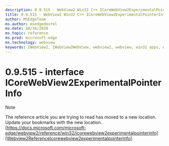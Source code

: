 ```yaml
---
description: 0.9.515 - WebView2 Win32 C++ ICoreWebView2ExperimentalPointerInfo
title: 0.9.515 - WebView2 Win32 C++ ICoreWebView2ExperimentalPointerInfo
author: MSEdgeTeam
ms.author: msedgedevrel
ms.date: 10/16/2020
ms.topic: reference
ms.prod: microsoft-edge
ms.technology: webview
keywords: IWebView2, IWebView2WebView, webview2, webview, win32 apps, win32, edge, ICoreWebView2, ICoreWebView2Controller, browser control, edge html
---
```


# 0.9.515 - interface ICoreWebView2ExperimentalPointerInfo 

> [!NOTE]
> The reference article you are trying to read has moved to a new location.  
> Update your bookmarks with the new location.  
> [https://docs.microsoft.com/microsoft-edge/webview2/reference/win32/icorewebview2experimentalpointerinfo][Webview2ReferenceIcorewebview2experimentalpointerinfo].  

[Webview2ReferenceIcorewebview2experimentalpointerinfo]: /microsoft-edge/webview2/reference/win32/icorewebview2experimentalpointerinfo "interface ICoreWebView2ExperimentalPointerInfo | Microsoft Docs"
